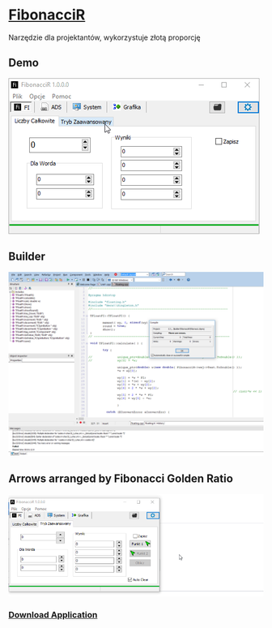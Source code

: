 # <a href="https://github.com/informacja/FibonacciR/releases"> FibonacciR </a>
Narzędzie dla projektantów, wykorzystuje złotą proporcję

## Demo
<img src="DEL1-files_removed_from_project/demo.gif">

## Builder 
<img src="DEL1-files_removed_from_project/builder.png">

## Arrows arranged by Fibonacci Golden Ratio
<img src="DEL1-files_removed_from_project/arrows.gif">



<a href="releases"> <h3> Download Application </h3> </a>
